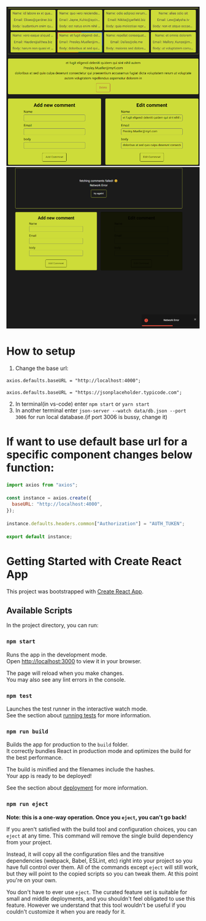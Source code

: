 <p align="center">
  <img src="https://github.com/jamalkaksouri/React-HTTP-axios-interceptors/blob/master/public/cover.png">
  <img src="https://github.com/jamalkaksouri/React-HTTP-axios-interceptors/blob/master/public/conver2.png">
</p>


# How to setup

1. Change the base url:

`axios.defaults.baseURL = "http://localhost:4000";`

`axios.defaults.baseURL = "https://jsonplaceholder.typicode.com";`

2. In terminal(in vs-code) enter `npm start` or `yarn start`
3. In another terminal enter `json-server --watch data/db.json --port 3006` for run local database.(if port 3006 is bussy, change it)

# If want to use default base url for a specific component changes below function:

```javascript
import axios from "axios";

const instance = axios.create({
  baseURL: "http://localhost:4000",
});

instance.defaults.headers.common["Authorization"] = "AUTH_TUKEN";

export default instance;

```

# Getting Started with Create React App

This project was bootstrapped with [Create React App](https://github.com/facebook/create-react-app).

## Available Scripts

In the project directory, you can run:

### `npm start`

Runs the app in the development mode.\
Open [http://localhost:3000](http://localhost:3000) to view it in your browser.

The page will reload when you make changes.\
You may also see any lint errors in the console.

### `npm test`

Launches the test runner in the interactive watch mode.\
See the section about [running tests](https://facebook.github.io/create-react-app/docs/running-tests) for more information.

### `npm run build`

Builds the app for production to the `build` folder.\
It correctly bundles React in production mode and optimizes the build for the best performance.

The build is minified and the filenames include the hashes.\
Your app is ready to be deployed!

See the section about [deployment](https://facebook.github.io/create-react-app/docs/deployment) for more information.

### `npm run eject`

**Note: this is a one-way operation. Once you `eject`, you can't go back!**

If you aren't satisfied with the build tool and configuration choices, you can `eject` at any time. This command will remove the single build dependency from your project.

Instead, it will copy all the configuration files and the transitive dependencies (webpack, Babel, ESLint, etc) right into your project so you have full control over them. All of the commands except `eject` will still work, but they will point to the copied scripts so you can tweak them. At this point you're on your own.

You don't have to ever use `eject`. The curated feature set is suitable for small and middle deployments, and you shouldn't feel obligated to use this feature. However we understand that this tool wouldn't be useful if you couldn't customize it when you are ready for it.


